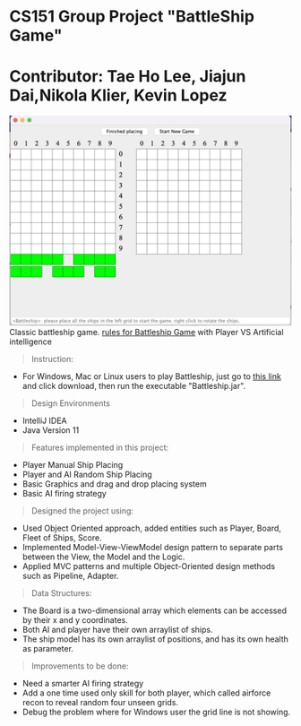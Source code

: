 # CS151 Group Project "BattleShip Game"
# Contributor: Tae Ho Lee, Jiajun Dai,Nikola Klier, Kevin Lopez
![alt text](img/gameplay_screenshot.png)
Classic battleship game. [rules for Battleship Game](https://en.wikipedia.org/wiki/Battleship_(game)) with Player VS Artificial intelligence
> Instruction:
* For Windows, Mac or Linux users to play Battleship, just go to [this link](https://github.com/Lee-Taeho/BattleShip/blob/fixed2/Battleship.jar) and click download, then run the executable "Battleship.jar".

>Design Environments
* IntelliJ IDEA
* Java Version 11

> Features implemented in this project:
* Player Manual Ship Placing
* Player and AI Random Ship Placing
* Basic Graphics and drag and drop placing system
* Basic AI firing strategy

> Designed the project using:
* Used Object Oriented approach, added entities such as Player, Board, Fleet of Ships, Score.
* Implemented Model-View-ViewModel design pattern to separate parts between the View, the Model and the Logic.
* Applied MVC patterns and multiple Object-Oriented design methods such as Pipeline, Adapter. 

> Data Structures:
* The Board is a two-dimensional array which elements can be accessed by their x and y coordinates.
* Both AI and player have their own arraylist of ships.
* The ship model has its own arraylist of positions, and has its own health as parameter.

> Improvements to be done:
* Need a smarter AI firing strategy
* Add a one time used only skill for both player, which called airforce recon to reveal random four unseen grids.
* Debug the problem where for Windows user the grid line is not showing.
